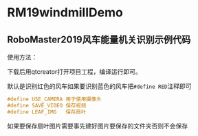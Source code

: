 # RM19windmillDemo
## RoboMaster2019风车能量机关识别示例代码

使用方法：

下载后用qtcreator打开项目工程，编译运行即可。

默认是识别红色的风车如果要识别蓝色的风车把`#define RED`注释即可

```cpp
#define USE_CAMERA 用于使用摄像头
#define SAVE_VIDEO 保存视频
#define LEAF_IMG   保存扇叶
```

如果要保存扇叶图片需要事先建好图片要保存的文件夹否则不会保存